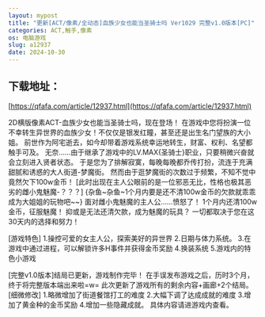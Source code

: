 ```yaml
---
layout: mypost
title: "更新[ACT/像素/全动态]血族少女也能当圣骑士吗 Ver1029 完整v1.0版本[PC]"
categories: ACT,触手,像素
os: 电脑游戏
slug: a12937
date: 2024-10-30
---
```


## 下载地址：

[https://qfafa.com/article/12937.html](https://qfafa.com/article/12937.html)

2D横版像素ACT-血族少女也能当圣骑士吗，现在登场！
在游戏中您将扮演一位不幸转生异世界的血族少女！不仅仅是银发红瞳，甚至还是出生名门望族的大小姐。
前世作为阿宅逝去，如今却带着游戏系统幸运地转生，财富、权利、名望都触手可及。
无奈……由于继承了游戏中的LV.MAX{圣骑士}职业，只要稍微兴奋就会立刻进入贤者状态。
于是您为了排解寂寞，每晚每晚都乔传打扮，流连于充满甜腻和诱惑的大人街道-梦魔街。
然而由于逛梦魔街的次数过于频繁，不知不觉中竟然欠下100w金币！
\[此时出现在主人公眼前的是一位邪恶无比，性格也极其恶劣的雌小鬼魅魔-？？？\]
{杂鱼~杂鱼~1个月内要是还不清100w金币的欠款就乖乖成为大姐姐的玩物吧~~}
面对雌小鬼魅魔的主人公……愤怒了！
1个月内还清100w金币，征服魅魔！
抑或是无法还清欠款，成为魅魔的玩具？
一切都取决于您在这30天内的选择和努力！

\[游戏特色\]
1.操控可爱的女主人公，探索美好的异世界
2.日期与体力系统。
3.在游戏中通过进程，可以解锁许多H事件并获得金币奖励
4.换装系统
5.游戏内的特色小游戏

\[完整v1.0版本\]结局已更新，游戏制作完毕！
在手误发布游戏之后，历时3个月，终于将完整版本端出来啦=w=
此次更新了游戏所有的剩余内容+画廊+2个结局。
\[细微修改\]
1.略微增加了街道餐馆打工的难度
2.大幅下调了达成成就的难度
3.增加了黄金种的金币奖励
4.增加一些隐藏成就。
具体内容请进游戏内查看。